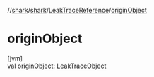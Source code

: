 //[shark](../../../index.md)/[shark](../index.md)/[LeakTraceReference](index.md)/[originObject](origin-object.md)

# originObject

[jvm]\
val [originObject](origin-object.md): [LeakTraceObject](../-leak-trace-object/index.md)
